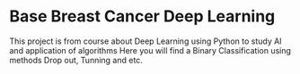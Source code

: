 # Base Breast Cancer Deep Learning

This project is from course about Deep Learning using Python to study AI and application of algorithms
Here you will find a Binary Classification using methods Drop out, Tunning  and etc.
